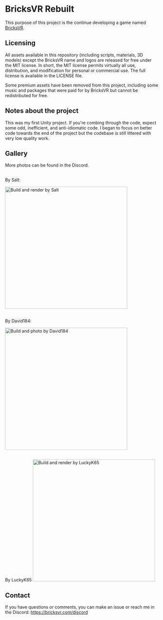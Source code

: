 # BricksVR Rebuilt

This purpose of this project is the continue developing a game named [BricksVR](https://github.com/d12/bricksvr-game).

## Licensing

All assets available in this repository (including scripts, materials, 3D models) except the BricksVR name and logos are released for free under the MIT license. In short, the MIT license permits virtually all use, distribution, and modification for personal or commercial use. The full license is available in the LICENSE file.

Some premium assets have been removed from this project, including some music and packages that were paid for by BricksVR but cannot be redistributed for free.

## Notes about the project

This was my first Unity project. If you're combing through the code, expect some odd, inefficient, and anti-idiomatic code. I began to focus on better code towards the end of the project but the codebase is still littered with very low quality work.

## Gallery

More photos can be found in the Discord.

</br>
By Salt:

<img src="https://media.discordapp.net/attachments/820779935362449409/874858398905172028/frogs-1.png" height=400 title="Build and render by Salt"></img>

</br>
By David184:

<img src="https://media.discordapp.net/attachments/820779935362449409/867015651959898172/unknown.png?5" height=400 title="Build and photo by David184"></img>

</br>
By LuckyK65
<img src="https://media.discordapp.net/attachments/820779935362449409/874314228616544296/duckcrossing.png?width=1980&height=1238" height=400 title="Build and render by LuckyK65"></img>

## Contact

If you have questions or comments, you can make an issue or reach me in the Discord: https://bricksvr.com/discord

